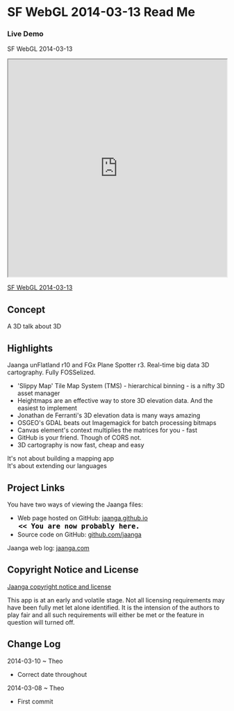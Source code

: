 SF WebGL 2014-03-13 Read Me
===========================

### Live Demo

SF WebGL 2014-03-13 
<iframe src="http://jaanga.github.io/events/sf-webgl-2014-03-13/latest/index.html" width=100% height=500px class='overview' >
There is an `iframe` here. It is not visible when viewed on github.com/fgx. To view, please go to fgx.github.io. See 'Project Links' just below.
</iframe>

[SF WebGL 2014-03-13]( http://jaanga.github.io/events/sf-webgl-2014-03-13/latest/index.html )

## Concept
A 3D talk about 3D 

## Highlights

Jaanga unFlatland r10 and FGx Plane Spotter r3. Real-time big data 3D cartography. Fully FOSSelized.

* 'Slippy Map' Tile Map System (TMS) - hierarchical binning - is a nifty 3D asset manager
* Heightmaps are an effective way to store 3D elevation data. And the easiest to implement
* Jonathan de Ferranti's 3D elevation data is many ways amazing
* OSGEO's GDAL beats out Imagemagick for batch processing bitmaps
* Canvas element's context multiplies the matrices for you - fast
* GitHub is your friend. Though of CORS not.
* 3D cartography is now fast, cheap and easy

It's not about building a mapping app  
It's about extending our languages

## Project Links

You have two ways of viewing the Jaanga files:

* Web page hosted on GitHub: [jaanga.github.io]( http://jaanga.github.io/events/sf-webgl-2014-03-13/ "view the files as apps." ) <input value="<< You are now probably here." size=28 style="font:bold 12pt monospace;border-width:0;" >  
* Source code on GitHub: [github.com/jaanga]( https://github.com/jaanga/events/sf-webgl-2014-03-13 "View the files as source code." ) <scan style=display:none ><< You are now probably here.</scan>

Jaanga web log: [jaanga.com]( http://jaanga.com )

## Copyright Notice and License

[Jaanga copyright notice and license]( https://github.com/theo-armour/theo-armour.github.io/blob/master/copyright-notice-and-license.md )

This app is at an early and volatile stage. Not all licensing requirements may have been fully met let alone identified. It is the intension of the authors to play fair and all such requirements will either be met or the feature in question will turned off.


## Change Log

2014-03-10 ~ Theo

* Correct date throughout


2014-03-08 ~ Theo

* First commit



